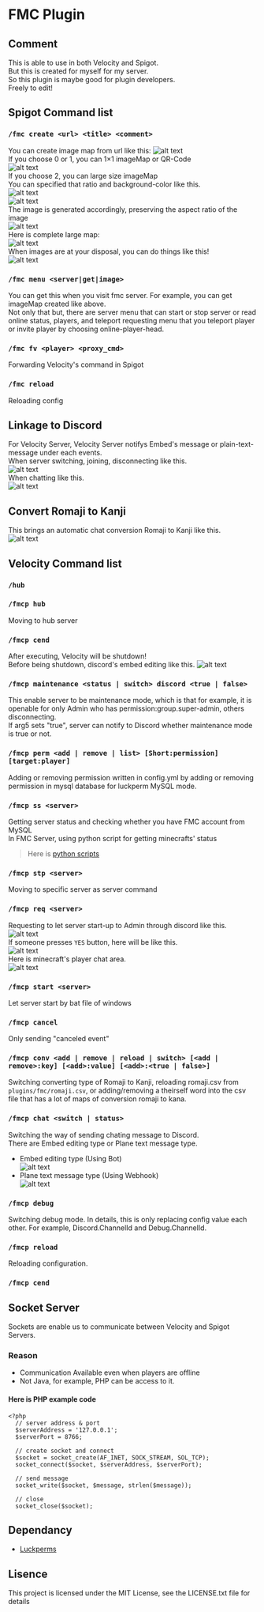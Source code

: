# FMC Plugin
## Comment 
This is able to use in both Velocity and Spigot.<br>
But this is created for myself for my server.<br>
So this plugin is maybe good for plugin developers.<br>
Freely to edit!<br>

## Spigot Command list
### `/fmc create <url> <title> <comment>`
You can create image map from url like this:
![alt text](.images/spigot/imagemap/choose_map.png)<br>
If you choose 0 or 1, you can 1×1 imageMap or QR-Code<br>
![alt text](.images/spigot/imagemap/example_small_maps.png)<br>
If you choose 2, you can large size imageMap<br>
You can specified that ratio and background-color like this.<br>
![alt text](.images/spigot/imagemap/choose_size.png)<br>
![alt text](.images/spigot/imagemap/choose_color.png)<br>
The image is generated accordingly, preserving the aspect ratio of the image<br>
![alt text](.images/spigot/imagemap/result.png)<br>
Here is complete large map:<br>
![alt text](.images/spigot/imagemap/example_large_map.png)<br>
When images are at your disposal, you can do things like this!<br>
![alt text](.images/spigot/imagemap/arrow_move.gif)<br>
### `/fmc menu <server|get|image>`
You can get this when you visit fmc server. For example, you can get imageMap created like above.<br>
Not only that but, there are server menu that can start or stop server or read online status, players, and teleport requesting menu that you teleport player or invite player by choosing online-player-head.<br>
### `/fmc fv <player> <proxy_cmd>`
Forwarding Velocity's command in Spigot
### `/fmc reload`
Reloading config

## Linkage to Discord
For Velocity Server, Velocity Server notifys Embed's message or plain-text-message under each events.<br>
When server switching, joining, disconnecting like this.<br>
![alt text](.images/velocity/event_message.png)<br>
When chatting like this.<br>
![alt text](.images/velocity/chat_message2.png)
## Convert Romaji to Kanji
This brings an automatic chat conversion Romaji to Kanji like this.<br>
![alt text](.images/velocity/chat_conv.png)
## Velocity Command list
### `/hub`
### `/fmcp hub`
Moving to hub server<br>
### `/fmcp cend`
After executing, Velocity will be shutdown!<br>
Before being shutdown, discord's embed editing like this.
![alt text](.images/velocity/proxy_shutdown.png)
### `/fmcp maintenance <status | switch> discord <true | false>`
This enable server to be maintenance mode, which is that for example, it is openable for only Admin who has permission:group.super-admin, others disconnecting.<br>
If arg5 sets "true", server can notify to Discord whether maintenance mode is true or not.<br>
### `/fmcp perm <add | remove | list> [Short:permission] [target:player]`
Adding or removing permission written in config.yml by adding or removing permission in mysql database for luckperm MySQL mode.
### `/fmcp ss <server>`
Getting server status and checking whether you have FMC account from MySQL<br>
In FMC Server, using python script for getting minecrafts' status<br>
>Here is [python scripts](https://github.com/bella2391/Mine_Status)<br>
### `/fmcp stp <server>`
Moving to specific server as server command
### `/fmcp req <server>`
Requesting to let server start-up to Admin through discord like this.<br>
![alt text](.images/velocity/req_button.png)<br>
If someone presses `YES` button, here will be like this.<br>
![alt text](.images/velocity/reqsul_notification.png)<br>
Here is minecraft's player chat area.<br>
![alt text](.images/velocity/req_minecraft_chat.png)<br>
### `/fmcp start <server>`
Let server start by bat file of windows
### `/fmcp cancel`
Only sending "canceled event"
### `/fmcp conv <add | remove | reload | switch> [<add | remove>:key] [<add>:value] [<add>:<true | false>]`
Switching converting type of Romaji to Kanji, reloading romaji.csv from `plugins/fmc/romaji.csv`, or adding/removing a theirself word into the csv file that has a lot of maps of conversion romaji to kana. 
### `/fmcp chat <switch | status>`
Switching the way of sending chating message to Discord. <br>
There are Embed editing type or Plane text message type.<br>
* Embed editing type (Using Bot)<br>
![alt text](.images/velocity/embed_editing_type.png)<br>
* Plane text message type (Using Webhook)<br>
![alt text](.images/velocity/plain_text_message_type.png)<br>
### `/fmcp debug`
Switching debug mode. In details, this is only replacing config value each other. For example, Discord.ChannelId and Debug.ChannelId.
### `/fmcp reload`
Reloading configuration.
### `/fmcp cend`
## Socket Server
Sockets are enable us to communicate between Velocity and Spigot Servers.<br>
### Reason
* Communication Available even when players are offline<br>
* Not Java, for example, PHP can be access to it.<br>
#### Here is PHP example code
```
<?php
  // server address & port
  $serverAddress = '127.0.0.1';
  $serverPort = 8766;

  // create socket and connect
  $socket = socket_create(AF_INET, SOCK_STREAM, SOL_TCP);
  socket_connect($socket, $serverAddress, $serverPort);

  // send message
  socket_write($socket, $message, strlen($message));

  // close
  socket_close($socket);
```

## Dependancy
* [Luckperms](https://github.com/LuckPerms/LuckPerms)

## Lisence
This project is licensed under the MIT License, see the LICENSE.txt file for details
